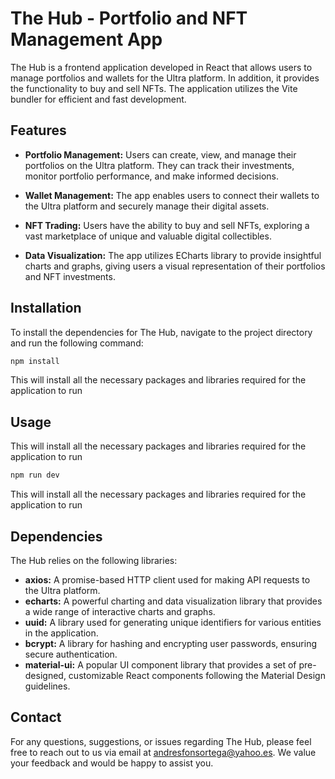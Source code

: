 
# The Hub - Portfolio and NFT Management App

The Hub is a frontend application developed in React that allows users to manage portfolios and wallets for the Ultra platform. In addition, it provides the functionality to buy and sell NFTs. The application utilizes the Vite bundler for efficient and fast development.

## Features
- **Portfolio Management:** Users can create, view, and manage their portfolios on the Ultra platform. They can track their investments, monitor portfolio performance, and make informed decisions.

- **Wallet Management:** The app enables users to connect their wallets to the Ultra platform and securely manage their digital assets.

- **NFT Trading:** Users have the ability to buy and sell NFTs, exploring a vast marketplace of unique and valuable digital collectibles.

- **Data Visualization:** The app utilizes ECharts library to provide insightful charts and graphs, giving users a visual representation of their portfolios and NFT investments.

## Installation
To install the dependencies for The Hub, navigate to the project directory and run the following command:

```bash
npm install
```
This will install all the necessary packages and libraries required for the application to run
## Usage
This will install all the necessary packages and libraries required for the application to run
```bash
npm run dev
```
This will install all the necessary packages and libraries required for the application to run
## Dependencies
The Hub relies on the following libraries:

- **axios:** A promise-based HTTP client used for making API requests to the Ultra platform.
- **echarts:** A powerful charting and data visualization library that provides a wide range of interactive charts and graphs.
- **uuid:** A library used for generating unique identifiers for various entities in the application.
- **bcrypt:** A library for hashing and encrypting user passwords, ensuring secure authentication.
- **material-ui:** A popular UI component library that provides a set of pre-designed, customizable React components following the Material Design guidelines.
## Contact
For any questions, suggestions, or issues regarding The Hub, please feel free to reach out to us via email at andresfonsortega@yahoo.es. We value your feedback and would be happy to assist you.